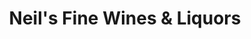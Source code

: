 ---
title: "Neil's Fine Wines & Liquors"
url: /ellington/neils-fine-wines-und-liquors/
shop: Spirituosen
---